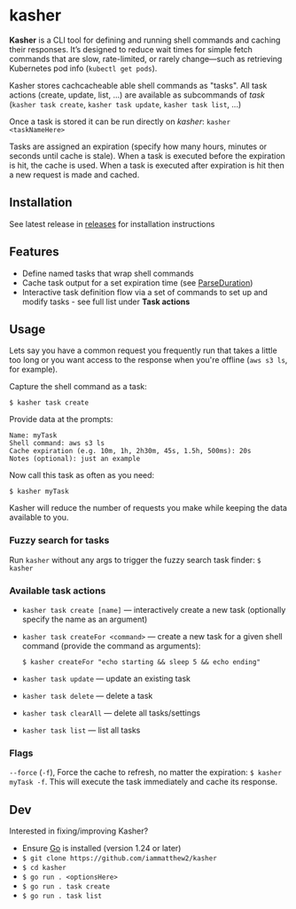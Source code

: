 # kasher

**Kasher** is a CLI tool for defining and running shell commands and caching their responses. It’s designed to reduce wait times for simple fetch commands that are slow, rate-limited, or rarely change—such as retrieving Kubernetes pod info (`kubectl get pods`).

Kasher stores cachcacheable able shell commands as "tasks". All task actions (create, update, list, ...) are available as subcommands of *task* (`kasher task create`, `kasher task update`, `kasher task list`, ...)

Once a task is stored it can be run directly on *kasher*: `kasher <taskNameHere>`

Tasks are assigned an expiration (specify how many hours, minutes or seconds until cache is stale). When a task is executed before the expiration is hit, the cache is used. When a task is executed after expiration is hit then a new request is made and cached.

## Installation

See latest release in [releases](https://github.com/iammatthew2/kasher/releases) for installation instructions


## Features

- Define named tasks that wrap shell commands
- Cache task output for a set expiration time (see [ParseDuration](https://pkg.go.dev/time#ParseDuration))
- Interactive task definition flow via a set of commands to set up and modify tasks - see full list under **Task actions**

## Usage

Lets say you have a common request you frequently run that takes a little too long or you want access to the response when you're offline (`aws s3 ls`, for example).

Capture the shell command as a task:

`$ kasher task create`

Provide data at the prompts:

    Name: myTask
    Shell command: aws s3 ls 
    Cache expiration (e.g. 10m, 1h, 2h30m, 45s, 1.5h, 500ms): 20s
    Notes (optional): just an example

Now call this task as often as you need:

`$ kasher myTask`

Kasher will reduce the number of requests you make while keeping the data available to you.

### Fuzzy search for tasks

Run `kasher` without any args to trigger the fuzzy search task finder: `$ kasher`

### Available task actions

- `kasher task create [name]` — interactively create a new task (optionally specify the name as an argument)
- `kasher task createFor <command>` — create a new task for a given shell command (provide the command as arguments):

  `$ kasher createFor "echo starting && sleep 5 && echo ending"`
- `kasher task update` — update an existing task
- `kasher task delete` — delete a task
- `kasher task clearAll` — delete all tasks/settings
- `kasher task list` — list all tasks

### Flags

`--force` (`-f`), Force the cache to refresh, no matter the expiration: `$ kasher myTask -f`. This will execute the task immediately and cache its response.


## Dev

Interested in fixing/improving Kasher?

* Ensure [Go](https://go.dev/dl/) is installed (version 1.24 or later)
* `$ git clone https://github.com/iammatthew2/kasher`
* `$ cd kasher`
* `$ go run . <optionsHere>`
* `$ go run . task create`
* `$ go run . task list`
